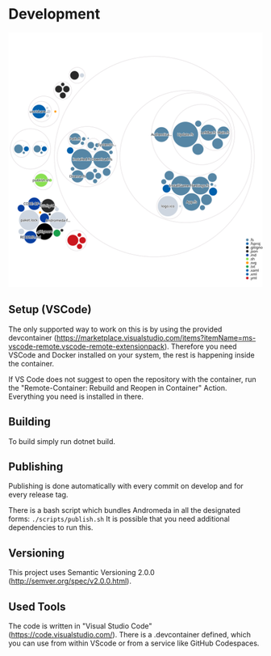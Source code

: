 # Development

![Visualization](images/diagram.svg)

## Setup (VSCode)

The only supported way to work on this is by using the provided devcontainer
(https://marketplace.visualstudio.com/items?itemName=ms-vscode-remote.vscode-remote-extensionpack).
Therefore you need VSCode and Docker installed on your system, the rest is happening inside the container.

If VS Code does not suggest to open the repository with the container, run the "Remote-Container:
Rebuild and Reopen in Container" Action. Everything you need is installed in there.

## Building

To build simply run dotnet build.

## Publishing

Publishing is done automatically with every commit on develop and for every release tag.

There is a bash script which bundles Andromeda in all the designated forms: `./scripts/publish.sh`
It is possible that you need additional dependencies to run this.

## Versioning

This project uses Semantic Versioning 2.0.0 (<http://semver.org/spec/v2.0.0.html>).

## Used Tools

The code is written in "Visual Studio Code" (<https://code.visualstudio.com/>). There is a
.devcontainer defined, which you can use from within VScode or from a service like GitHub Codespaces.
